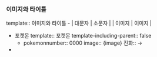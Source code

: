 ### 이미지와 타이틀
template:: 이미지와 타이틀
	- | 대문자 | 소문자 | 
	  | 이미지 | 이미지 |
- 포켓몬
  template:: 포켓몬
  template-including-parent:: false
	- pokemonnumber:: 0000
	  image:: {image}
	  진화:: →
-